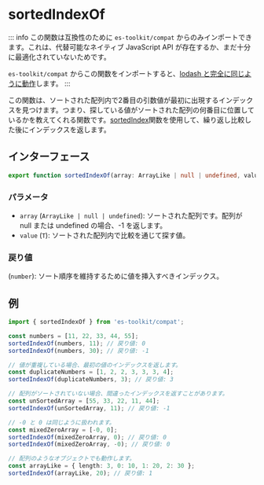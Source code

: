 # sortedIndexOf

::: info
この関数は互換性のために `es-toolkit/compat` からのみインポートできます。これは、代替可能なネイティブ JavaScript API が存在するか、まだ十分に最適化されていないためです。

`es-toolkit/compat` からこの関数をインポートすると、[lodash と完全に同じように動作](../../../compatibility.md)します。
:::

この関数は、ソートされた配列内で2番目の引数値が最初に出現するインデックスを見つけます。つまり、探している値がソートされた配列の何番目に位置しているかを教えてくれる関数です。[sortedIndex](./sortedIndex.md)関数を使用して、繰り返し比較した後にインデックスを返します。

## インターフェース

```typescript
export function sortedIndexOf(array: ArrayLike | null | undefined, value: T): number;
```

### パラメータ

- `array` (`ArrayLike | null | undefined`): ソートされた配列です。配列が null または undefined の場合、-1 を返します。
- `value` (`T`): ソートされた配列内で比較を通じて探す値。

### 戻り値

(`number`): ソート順序を維持するために値を挿入すべきインデックス。

## 例

```typescript
import { sortedIndexOf } from 'es-toolkit/compat';

const numbers = [11, 22, 33, 44, 55];
sortedIndexOf(numbers, 11); // 戻り値: 0
sortedIndexOf(numbers, 30); // 戻り値: -1

// 値が重複している場合、最初の値のインデックスを返します。
const duplicateNumbers = [1, 2, 2, 3, 3, 3, 4];
sortedIndexOf(duplicateNumbers, 3); // 戻り値: 3

// 配列がソートされていない場合、間違ったインデックスを返すことがあります。
const unSortedArray = [55, 33, 22, 11, 44];
sortedIndexOf(unSortedArray, 11); // 戻り値: -1

// -0 と 0 は同じように扱われます。
const mixedZeroArray = [-0, 0];
sortedIndexOf(mixedZeroArray, 0); // 戻り値: 0
sortedIndexOf(mixedZeroArray, -0); // 戻り値: 0

// 配列のようなオブジェクトでも動作します。
const arrayLike = { length: 3, 0: 10, 1: 20, 2: 30 };
sortedIndexOf(arrayLike, 20); // 戻り値: 1
```